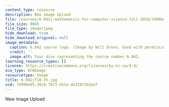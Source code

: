 ```yaml
---
content_type: resource
description: New image Upload
file: /courses/6-042j-mathematics-for-computer-science-fall-2010/7d99be9526c6fbf3d31ade21871b2ee7_6-042jf10-th.jpg
file_size: 8045
file_type: image/jpeg
hide_download: true
hide_download_original: null
image_metadata:
  caption: 6.042 course logo. (Image by Will Drevo. Used with permission.)
  credit: ''
  image-alt: Four dice representing the course number 6.042.
learning_resource_types: []
license: https://creativecommons.org/licenses/by-nc-sa/4.0/
ocw_type: OCWImage
resourcetype: Image
title: 6-042jf10-th.jpg
uid: 7d99be95-26c6-fbf3-d31a-de21871b2ee7
---
```

New image Upload